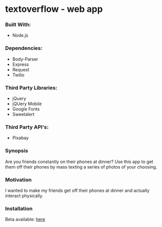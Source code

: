 # textoverflow - web app

### Built With:

- Node.js


### Dependencies:

- Body-Parser
- Express
- Request
- Twilio

### Third Party Libraries:

- jQuery
- jQUery Mobile
- Google Fonts
- Sweetalert

### Third Party API's:

- Pixabay


### Synopsis

Are you friends constantly on their phones at dinner? Use this app to get them off their phones by mass texting a series of photos of your choosing.


### Motivation

I wanted to make my friends get off their phones at dinner and actually interact physically.


### Installation

Beta available: [here](http://textoverflow.herokuapp.com/)
